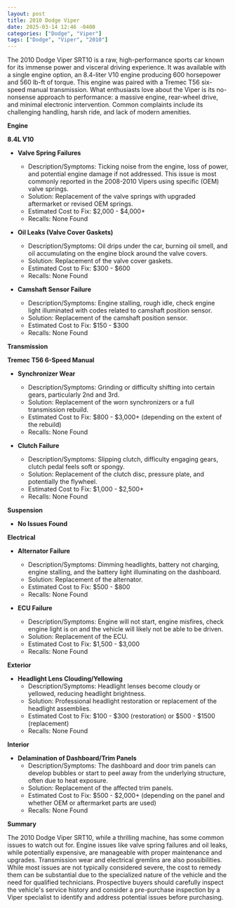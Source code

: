 ```yaml
---
layout: post
title: 2010 Dodge Viper
date: 2025-03-14 12:46 -0400
categories: ["Dodge", "Viper"]
tags: ["Dodge", "Viper", "2010"]
---
```

The 2010 Dodge Viper SRT10 is a raw, high-performance sports car known for its immense power and visceral driving experience. It was available with a single engine option, an 8.4-liter V10 engine producing 600 horsepower and 560 lb-ft of torque. This engine was paired with a Tremec T56 six-speed manual transmission. What enthusiasts love about the Viper is its no-nonsense approach to performance: a massive engine, rear-wheel drive, and minimal electronic intervention. Common complaints include its challenging handling, harsh ride, and lack of modern amenities.

**Engine**

**8.4L V10**

* **Valve Spring Failures**
    * Description/Symptoms: Ticking noise from the engine, loss of power, and potential engine damage if not addressed. This issue is most commonly reported in the 2008-2010 Vipers using specific (OEM) valve springs.
    * Solution: Replacement of the valve springs with upgraded aftermarket or revised OEM springs.
    * Estimated Cost to Fix: $2,000 - $4,000+
    * Recalls: None Found

* **Oil Leaks (Valve Cover Gaskets)**
    * Description/Symptoms: Oil drips under the car, burning oil smell, and oil accumulating on the engine block around the valve covers.
    * Solution: Replacement of the valve cover gaskets.
    * Estimated Cost to Fix: $300 - $600
    * Recalls: None Found

* **Camshaft Sensor Failure**
    * Description/Symptoms: Engine stalling, rough idle, check engine light illuminated with codes related to camshaft position sensor.
    * Solution: Replacement of the camshaft position sensor.
    * Estimated Cost to Fix: $150 - $300
    * Recalls: None Found

**Transmission**

**Tremec T56 6-Speed Manual**

* **Synchronizer Wear**
    * Description/Symptoms: Grinding or difficulty shifting into certain gears, particularly 2nd and 3rd.
    * Solution: Replacement of the worn synchronizers or a full transmission rebuild.
    * Estimated Cost to Fix: $800 - $3,000+ (depending on the extent of the rebuild)
    * Recalls: None Found

* **Clutch Failure**
    * Description/Symptoms: Slipping clutch, difficulty engaging gears, clutch pedal feels soft or spongy.
    * Solution: Replacement of the clutch disc, pressure plate, and potentially the flywheel.
    * Estimated Cost to Fix: $1,000 - $2,500+
    * Recalls: None Found

**Suspension**

* **No Issues Found**

**Electrical**

* **Alternator Failure**
    * Description/Symptoms: Dimming headlights, battery not charging, engine stalling, and the battery light illuminating on the dashboard.
    * Solution: Replacement of the alternator.
    * Estimated Cost to Fix: $500 - $800
    * Recalls: None Found

* **ECU Failure**
    * Description/Symptoms: Engine will not start, engine misfires, check engine light is on and the vehicle will likely not be able to be driven.
    * Solution: Replacement of the ECU.
    * Estimated Cost to Fix: $1,500 - $3,000
    * Recalls: None Found

**Exterior**

* **Headlight Lens Clouding/Yellowing**
    * Description/Symptoms: Headlight lenses become cloudy or yellowed, reducing headlight brightness.
    * Solution: Professional headlight restoration or replacement of the headlight assemblies.
    * Estimated Cost to Fix: $100 - $300 (restoration) or $500 - $1500 (replacement)
    * Recalls: None Found

**Interior**

* **Delamination of Dashboard/Trim Panels**
    * Description/Symptoms: The dashboard and door trim panels can develop bubbles or start to peel away from the underlying structure, often due to heat exposure.
    * Solution: Replacement of the affected trim panels.
    * Estimated Cost to Fix: $500 - $2,000+ (depending on the panel and whether OEM or aftermarket parts are used)
    * Recalls: None Found

**Summary**

The 2010 Dodge Viper SRT10, while a thrilling machine, has some common issues to watch out for. Engine issues like valve spring failures and oil leaks, while potentially expensive, are manageable with proper maintenance and upgrades. Transmission wear and electrical gremlins are also possibilities. While most issues are not typically considered severe, the cost to remedy them can be substantial due to the specialized nature of the vehicle and the need for qualified technicians. Prospective buyers should carefully inspect the vehicle's service history and consider a pre-purchase inspection by a Viper specialist to identify and address potential issues before purchasing.

